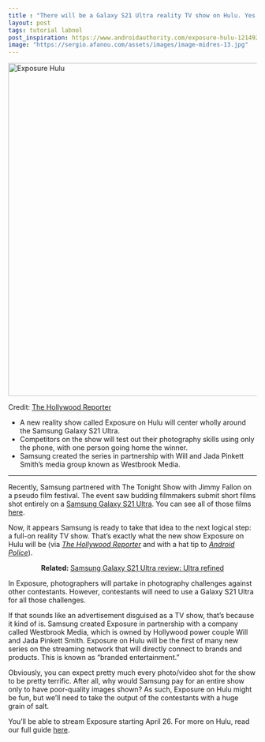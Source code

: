 ```yaml
---
title : "There will be a Galaxy S21 Ultra reality TV show on Hulu. Yes, seriously."
layout: post
tags: tutorial labnol
post_inspiration: https://www.androidauthority.com/exposure-hulu-1214920/
image: "https://sergio.afanou.com/assets/images/image-midres-13.jpg"
---
```


<p><html><body><img class="aligncenter size-large wp-image-1214921 noname aa-img" title="Exposure Hulu" src="https://cdn57.androidauthority.net/wp-content/uploads/2021/04/Exposure-Hulu-1198x675.jpg" alt="Exposure Hulu" width="1198" height="675" data-attachment-id="1214921" srcset="https://cdn57.androidauthority.net/wp-content/uploads/2021/04/Exposure-Hulu-1198x675.jpg 1198w, https://cdn57.androidauthority.net/wp-content/uploads/2021/04/Exposure-Hulu-300x170.jpg 300w, https://cdn57.androidauthority.net/wp-content/uploads/2021/04/Exposure-Hulu-768x433.jpg 768w, https://cdn57.androidauthority.net/wp-content/uploads/2021/04/Exposure-Hulu-16x9.jpg 16w, https://cdn57.androidauthority.net/wp-content/uploads/2021/04/Exposure-Hulu-32x18.jpg 32w, https://cdn57.androidauthority.net/wp-content/uploads/2021/04/Exposure-Hulu-28x16.jpg 28w, https://cdn57.androidauthority.net/wp-content/uploads/2021/04/Exposure-Hulu-56x32.jpg 56w, https://cdn57.androidauthority.net/wp-content/uploads/2021/04/Exposure-Hulu-64x36.jpg 64w, https://cdn57.androidauthority.net/wp-content/uploads/2021/04/Exposure-Hulu-712x400.jpg 712w, https://cdn57.androidauthority.net/wp-content/uploads/2021/04/Exposure-Hulu-1000x563.jpg 1000w, https://cdn57.androidauthority.net/wp-content/uploads/2021/04/Exposure-Hulu-1200x676.jpg 1200w, https://cdn57.androidauthority.net/wp-content/uploads/2021/04/Exposure-Hulu-792x446.jpg 792w, https://cdn57.androidauthority.net/wp-content/uploads/2021/04/Exposure-Hulu-1280x720.jpg 1280w, https://cdn57.androidauthority.net/wp-content/uploads/2021/04/Exposure-Hulu-840x472.jpg 840w, https://cdn57.androidauthority.net/wp-content/uploads/2021/04/Exposure-Hulu-770x433.jpg 770w, https://cdn57.androidauthority.net/wp-content/uploads/2021/04/Exposure-Hulu-355x200.jpg 355w, https://cdn57.androidauthority.net/wp-content/uploads/2021/04/Exposure-Hulu-675x380.jpg 675w, https://cdn57.androidauthority.net/wp-content/uploads/2021/04/Exposure-Hulu.jpg 1296w" sizes="(max-width: 1198px) 100vw, 1198px" /></p>
<div class="aa-img-source-credit">
<div class="aa-img-source-and-credit full">
<div class="aa-img-source text-right"><span>Credit:</span> <a rel="nofollow" class="img-credit-link" target="_blank" href="https://www.hollywoodreporter.com/news/hulu-enters-branded-entertainment-space-with-exposure-competition-series-exclusive">The Hollywood Reporter</a></div>
</div>
</div>
<div class="aa_tldr_text">
<ul>
<li>A new reality show called Exposure on Hulu will center wholly around the Samsung Galaxy S21 Ultra.</li>
<li>Competitors on the show will test out their photography skills using only the phone, with one person going home the winner.</li>
<li>Samsung created the series in partnership with Will and Jada Pinkett Smith&#8217;s media group known as Westbrook Media.</li>
</ul>
</div><hr>
<p>Recently, Samsung partnered with The Tonight Show with Jimmy Fallon on a pseudo film festival. The event saw budding filmmakers submit short films shot entirely on a <a href="https://www.androidauthority.com/samsung-galaxy-s21-series-1147733/">Samsung Galaxy S21 Ultra</a>. You can see all of those films <a href="https://www.youtube.com/watch?v=bfzQnuhrxLE">here</a>.</p>
<p>Now, it appears Samsung is ready to take that idea to the next logical step: a full-on reality TV show. That&#8217;s exactly what the new show Exposure on Hulu will be (via <em><a href="https://www.hollywoodreporter.com/news/hulu-enters-branded-entertainment-space-with-exposure-competition-series-exclusive">The Hollywood Reporter</a></em> and with a hat tip to <a href="https://www.androidpolice.com/2021/04/02/samsung-wants-you-to-buy-a-galaxy-s21-ultra-so-bad-it-made-a-whole-tv-show-about-its-camera/"><em>Android Police</em></a>).</p>
<p style="text-align: center;"><strong>Related: </strong><a href="https://www.androidauthority.com/samsung-galaxy-s21-ultra-review-1192508/">Samsung Galaxy S21 Ultra review: Ultra refined</a></p>
<p>In Exposure, photographers will partake in photography challenges against other contestants. However, contestants will need to use a Galaxy S21 Ultra for all those challenges.</p>
<p>If that sounds like an advertisement disguised as a TV show, that&#8217;s because it kind of is. Samsung created Exposure in partnership with a company called Westbrook Media, which is owned by Hollywood power couple Will and Jada Pinkett Smith. Exposure on Hulu will be the first of many new series on the streaming network that will directly connect to brands and products. This is known as &#8220;branded entertainment.&#8221;</p>
<p>Obviously, you can expect pretty much every photo/video shot for the show to be pretty terrific. After all, why would Samsung pay for an entire show only to have poor-quality images shown? As such, Exposure on Hulu might be fun, but we&#8217;ll need to take the output of the contestants with a huge grain of salt.</p>
<p>You&#8217;ll be able to stream Exposure starting April 26. For more on Hulu, read our full guide <a href="https://www.androidauthority.com/what-is-hulu-997732/">here</a>.</p>
</body></html></p>

